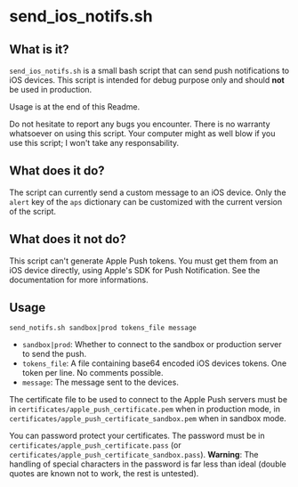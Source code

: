 # send_ios_notifs.sh #

## What is it? ##

`send_ios_notifs.sh` is a small bash script that can send push notifications to iOS devices. This script is intended for debug purpose only and should **not** be used in production.

Usage is at the end of this Readme.

Do not hesitate to report any bugs you encounter. There is no warranty whatsoever on using this script. Your computer might as well blow if you use this script; I won't take any responsability.

## What does it do? ##

The script can currently send a custom message to an iOS device. Only the `alert` key of the `aps` dictionary can be customized with the current version of the script.

## What does it **not** do? ##

This script can't generate Apple Push tokens. You must get them from an iOS device directly, using Apple's SDK for Push Notification. See the documentation for more informations.

## Usage ##

```
send_notifs.sh sandbox|prod tokens_file message
```

  * `sandbox|prod`: Whether to connect to the sandbox or production server to send the push.
  * `tokens_file`: A file containing base64 encoded iOS devices tokens. One token per line. No comments possible.
  * `message`: The message sent to the devices.

The certificate file to be used to connect to the Apple Push servers must be in `certificates/apple_push_certificate.pem` when in production mode, in `certificates/apple_push_certificate_sandbox.pem` when in sandbox mode.

You can password protect your certificates. The password must be in `certificates/apple_push_certificate.pass` (or `certificates/apple_push_certificate_sandbox.pass`). **Warning**: The handling of special characters in the password is far less than ideal (double quotes are known not to work, the rest is untested).
